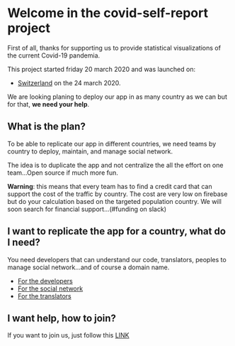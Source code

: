 # Welcome in the covid-self-report project

First of all, thanks for supporting us to provide statistical visualizations of the current Covid-19 pandemia.

This project started friday 20 march 2020 and was launched on:
- [Switzerland](https://covid-self-report.ch/) on the 24 march 2020. 

We are looking planing to deploy our app in as many country as we can but for that, **we need your help**.

## What is the plan?

To be able to replicate our app in different countries, we need teams by country to deploy, maintain, and manage social network.

The idea is to duplicate the app and not centralize the all the effort on one team...Open source if much more fun.

**Warning**: this means that every team has to find a credit card that can support the cost of the traffic by country. 
The cost are very low on firebase but do your calculation based on the targeted population country.
We will soon search for financial support...(#funding on slack)

## I want to replicate the app for a country, what do I need?

You need developers that can understand our code, translators, peoples to manage social network...and of course a domain name.

- [For the developers](./needs/developers.md)
- [For the social network](./needs/social-network.md)
- [For the translators](./needs/translators.md)


## I want help, how to join?

If you want to join us, just follow this [LINK](./forms.md)
